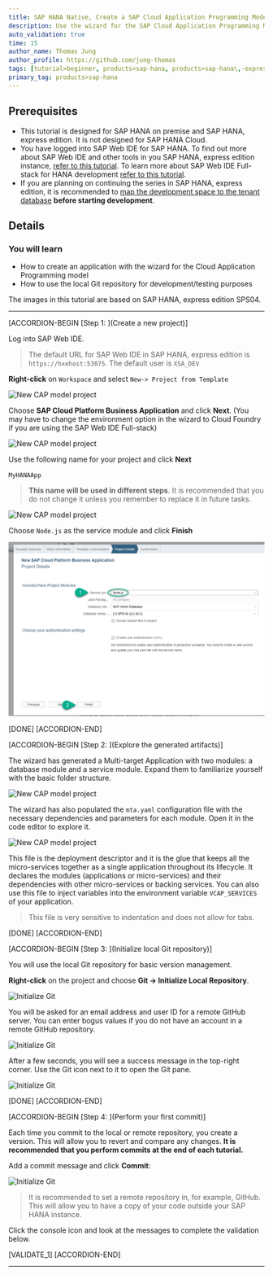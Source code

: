 ```yaml
---
title: SAP HANA Native, Create a SAP Cloud Application Programming Model project
description: Use the wizard for the SAP Cloud Application Programming Model to create a project for SAP HANA.
auto_validation: true
time: 15
author_name: Thomas Jung
author_profile: https://github.com/jung-thomas
tags: [tutorial>beginner, products>sap-hana, products>sap-hana\,-express-edition]
primary_tag: products>sap-hana
---
```


## Prerequisites
 - This tutorial is designed for SAP HANA on premise and SAP HANA, express edition. It is not designed for SAP HANA Cloud.
 - You have logged into SAP Web IDE for SAP HANA. To find out more about SAP Web IDE and other tools in you SAP HANA, express edition instance, [refer to this tutorial](xsa-explore-basics). To learn more about SAP Web IDE Full-stack for HANA development [refer to this tutorial](hana-trial-advanced-analytics).
 - If you are planning on continuing the series in SAP HANA, express edition, it is recommended to [map the development space to the tenant database](xsa-tenant-db-space) **before starting development**.


## Details
### You will learn
  - How to create an application with the wizard for the Cloud Application Programming model
  - How to use the local Git repository for development/testing purposes

The images in this tutorial are based on SAP HANA, express edition SPS04.

---

[ACCORDION-BEGIN [Step 1: ](Create a new project)]

Log into SAP Web IDE.

> The default URL for SAP Web IDE in SAP HANA, express edition is `https://hxehost:53075`. The default user is `XSA_DEV`

**Right-click** on `Workspace` and select `New-> Project from Template`

![New CAP model project](1.png)

Choose **SAP Cloud Platform Business Application** and click **Next**. (You may have to change the environment option in the wizard to Cloud Foundry if you are using the SAP Web IDE Full-stack)

![New CAP model project](2.png)

Use the following name for your project and click **Next**

```Name
MyHANAApp
```
> **This name will be used in different steps**. It is recommended that you do not change it unless you remember to replace it in future tasks.

![New CAP model project](3_4.png)

Choose `Node.js` as the service module and click **Finish**

![New CAP model project](4_4.png)

[DONE]
[ACCORDION-END]

[ACCORDION-BEGIN [Step 2: ](Explore the generated artifacts)]

The wizard has generated a Multi-target Application with two modules: a database module and a service module. Expand them to familiarize yourself with the basic folder structure.

![New CAP model project](5.png)

The wizard has also populated the `mta.yaml` configuration file with the necessary dependencies and parameters for each module. Open it in the code editor to explore it.

![New CAP model project](6.png)

This file is the deployment descriptor and it is the glue that keeps all the micro-services together as a single application throughout its lifecycle. It declares the modules (applications or micro-services) and their dependencies with other micro-services or backing services. You can also use this file to inject variables into the environment variable `VCAP_SERVICES` of your application.

> This file is very sensitive to indentation and does not allow for tabs.


[DONE]
[ACCORDION-END]


[ACCORDION-BEGIN [Step 3: ](Initialize local Git repository)]

You will use the local Git repository for basic version management.

**Right-click** on the project and choose **Git -> Initialize Local Repository**.

![Initialize Git](7.png)

You will be asked for an email address and user ID for a remote GitHub server. You can enter bogus values if you do not have an account in a remote GitHub repository.

![Initialize Git](8_x.png)

After a few seconds, you will see a success message in the top-right corner. Use the Git icon next to it to open the Git pane.

![Initialize Git](8.png)

[DONE]
[ACCORDION-END]

[ACCORDION-BEGIN [Step 4: ](Perform your first commit)]

Each time you commit to the local or remote repository, you create a version. This will allow you to revert and compare any changes.
**It is recommended that you perform commits at the end of each tutorial.**


Add a commit message and click **Commit**:

![Initialize Git](9.png)

> It is recommended to set a remote repository in, for example, GitHub. This will allow you to have a copy of your code outside your SAP HANA instance.

Click the console icon and look at the messages to complete the validation below.

[VALIDATE_1]
[ACCORDION-END]

---
